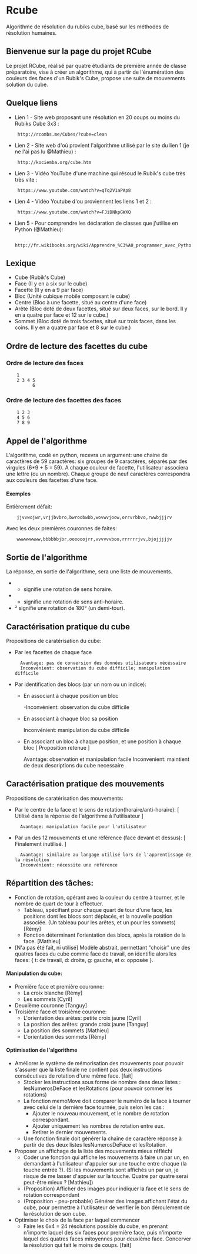 # Rcube
Algorithme de résolution du rubiks cube, basé sur les méthodes de résolution humaines.

## Bienvenue sur la page du projet RCube
Le projet RCube, réalisé par quatre étudiants de première année de classe préparatoire, vise à créer un algorithme, qui à partir de l'énumération des couleurs des faces d'un Rubik's Cube, propose une suite de mouvements solution du cube.

## Quelque liens
- Lien 1 - Site web proposant une résolution en 20 coups ou moins du Rubiks Cube 3x3 :

       http://rcombs.me/Cubes/?cube=clean

- Lien 2 - Site web d'où provient l'algorithme utilisé par le site du lien 1 (je ne l'ai pas lu @Mathieu) :

       http://kociemba.org/cube.htm

- Lien 3 - Vidéo YouTube d'une machine qui résoud le Rubik's cube très très vite :

       https://www.youtube.com/watch?v=qTq2V1aPAp8

- Lien 4 - Vidéo Youtube d'ou proviennent les liens 1 et 2 :

       https://www.youtube.com/watch?v=FJiDNkpGWXQ

- Lien 5 - Pour comprendre les déclaration de classes que j'utilise en Python (@Mathieu):

       http://fr.wikibooks.org/wiki/Apprendre_%C3%A0_programmer_avec_Python/Classes,_m%C3%A9thodes,_h%C3%A9ritage


## Lexique
* Cube (Rubik's Cube)
* Face (Il y en a six sur le cube)
* Facette (Il y en a 9 par face)
* Bloc (Unité cubique mobile composant le cube)
* Centre (Bloc à une facette, situé au centre d'une face)
* Arête (Bloc doté de deux facettes, situé sur deux faces, sur le bord. Il y en a quatre par face et 12 sur le cube.)
* Sommet (Bloc doté de trois facettes, situé sur trois faces, dans les coins. Il y en a quatre par face et 8 sur le cube.)

## Ordre de lecture des facettes du cube
### Ordre de lecture des faces
        1
        2 3 4 5
              6
### Ordre de lecture des facettes des faces
        1 2 3
        4 5 6
        7 8 9
## Appel de l'algorithme
L'algorithme, codé en python, recevra un argument: une chaine de caractères de 59 caractères: six groupes de 9 caractères, séparés par des virgules (6*9 + 5 = 59). A chaque couleur de facette, l'utilisateur associera une lettre (ou un nombre). Chaque groupe de neuf caractères correspondra aux couleurs des facettes d'une face.

#### Exemples
Entièrement défait:

        jjvvwojwr,vrjjbvbro,bwroobwbb,wovwvjoow,orrvrbbvo,rwwbjjjrv
Avec les deux premières couronnes de faites:

        wwwwwwwww,bbbbbbjbr,oooooojrr,vvvvvvboo,rrrrrrjvv,bjojjjjjv

## Sortie de l'algorithme
La réponse, en sortie de l'algorithme, sera une liste de mouvements.
* + signifie une rotation de sens horaire.
* - signifie une rotation de sens anti-horaire.
* ² signifie une rotation de 180° (un demi-tour).

## Caractérisation pratique du cube
Propositions de caratérisation du cube:
* Par les facettes de chaque face

        Avantage: pas de conversion des données utilisateurs nécéssaire
        Inconvénient: observation du cube difficile; manipulation difficile

* Par identification des blocs (par un nom ou un indice):

     + En associant à chaque position un bloc

        -Inconvénient: observation du cube difficile

     + En associant à chaque bloc sa position

        Inconvénient: manipulation du cube difficile

     + En associant un bloc à chaque position, et une position à chaque bloc [ Proposition retenue ]

        Avantage: observation et manipulation facile
        Inconvenient: maintient de deux descriptions du cube necessaire
        
## Caractérisation pratique des mouvements

Propositions de caratérisation des mouvements:
* Par le centre de la face et le sens de rotation(horaire/anti-horaire): [ Utilisé dans la réponse de l'algorithme à l'utilisateur ]

        Avantage: manipulation facile pour l'utilisateur

* Par un des 12 mouvements et une référence (face devant et dessus): [ Finalement inutilisé. ]
        
        Avantage: similaire au langage utilisé lors de l'apprentissage de la résolution
        Inconvénient: nécessite une référence

## Répartition des tâches:
* Fonction de rotation, opérant avec la couleur du centre à tourner, et le nombre de quart de tour à effectuer.
     + Tableau, spécifiant pour chaque quart de tour d'une face, les positions dont les blocs sont déplacés, et la nouvelle position associée. (Un tableau pour les arêtes, et un pour les sommets) [Rémy]
     + Fonction déterminant l'orientation des blocs, après la rotation de la face. [Mathieu]
* [N'a pas été fait, ni utilisé] Modèle abstrait, permettant "choisir" une des quatres faces du cube comme face de travail, on identifie alors les faces: { t: de travail, d: droite, g: gauche, et o: opposée }.

#### Manipulation du cube:
* Première face et première couronne:
     + La croix blanche [Rémy]
     + Les sommets [Cyril]
* Deuxième couronne [Tanguy]
* Troisième face et troisième couronne:
     + L'orientation des arètes: petite croix jaune [Cyril]
     + La position des arêtes: grande croix jaune [Tanguy]
     + La position des sommets [Mathieu]
     + L'orientation des sommets [Rémy]

#### Optimisation de l'algorithme
* Améliorer le système de mémorisation des mouvements pour pouvoir s'assurer que la liste finale ne contient pas deux instructions consécutives de rotation d'une même face. [fait]
     + Stocker les instructions sous forme de nombre dans deux listes : lesNumerosDeFace et lesRotations (pour pouvoir sommer les rotations)
     + La fonction memoMove doit comparer le numéro de la face à tourner avec celui de la dernière face tournée, puis selon les cas :
         - Ajouter le nouveau mouvement, et le nombre de rotation correspondant.
         - Ajouter uniquement les nombres de rotation entre eux.
         - Retirer le dernier mouvements.
     + Une fonction finale doit générer la chaîne de caractère réponse à partir de des deux listes lesNumerosDeFace et lesRotation.
* Proposer un affichage de la liste des mouvements mieux réfléchi
     + Coder une fonction qui affiche les mouvements à faire un par un, en demandant à l'utilisateur d'appuier sur une touche entre chaque (la touche entrée ?). (Si les mouvements sont affichés un par un, je risque de me lasser d'appuier  sur la touche. Quatre par quatre serai peut-être mieux ? [Mathieu])
     + (Proposition) Afficher des images pour indiquer la face et le sens de rotation correspondant
     + (Proposition - peu-probable) Générer des images affichant l'état du cube, pour permettre à l'utilisateur de verifier le bon déroulement de la résolution de son cube.
* Optimiser le choix de la face par laquel commencer
     + Faire les 6x4 = 24 résolutions possible du cube, en prenant n'importe laquel des six faces pour première face, puis n'importe laquel des quatres faces mitoyennes pour deuxième face. Concerver la résolution qui fait le moins de coups. [fait]
